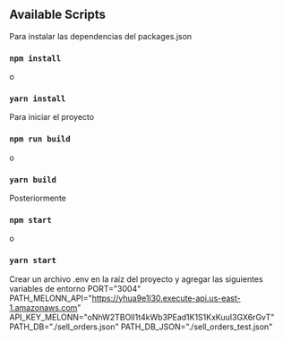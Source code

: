 ## Available Scripts

Para instalar las dependencias del packages.json
### `npm install`
o
### `yarn install`

Para iniciar el proyecto
### `npm run build`
o
### `yarn build`

Posteriormente
### `npm start`
o
### `yarn start`

Crear un archivo .env en la raíz del proyecto y agregar las siguientes variables de entorno
PORT="3004"
PATH_MELONN_API="https://yhua9e1l30.execute-api.us-east-1.amazonaws.com"
API_KEY_MELONN="oNhW2TBOlI1t4kWb3PEad1K1S1KxKuuI3GX6rGvT"
PATH_DB="./sell_orders.json"
PATH_DB_JSON="./sell_orders_test.json"